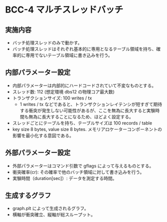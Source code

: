 # BCC-4 マルチスレッドバッチ

## 実施内容
- バッチ処理スレッドのみで動かす。
- バッチ処理スレッドはそれぞれ基本的に専用となるテーブル領域を持ち、確率的に専用でないテーブル領域に書き込みを行う。

## 内部パラメーター設定
- 内部パラメーターは内部的にハードコードされていて不変なものとする。
- スレッド数: 112 (想定環境 dbs12 の物理コア最大数)
- トランザクションサイズ: 100 writes / tx
  - 1 writes / tx などであると、トランザクションレイテンシが短すぎて期待する衝突が発生しない可能性があるが、ここを無為に長大すると実験時間も無為に長大することになるため、ほどよく設定する。
- スレッドごとにテーブルを持ち、テーブルサイズは 100 records / table
- key size 8 bytes, value size 8 bytes. メモリアロケーターコンポーネントの影響を最小化する意図である。

## 外部パラメーター設定
- 外部パラメーターはコマンド引数で gflags によって与えるものとする。
- 衝突確率(cr): その確率で他のバッチ領域に対して書き込みを行う。
- 実験時間（duration[sec]）: データを測定する時間。

## 生成するグラフ
- graph.plt によって生成されるグラフ。
- 横軸が衝突確立、縦軸が総スループット。